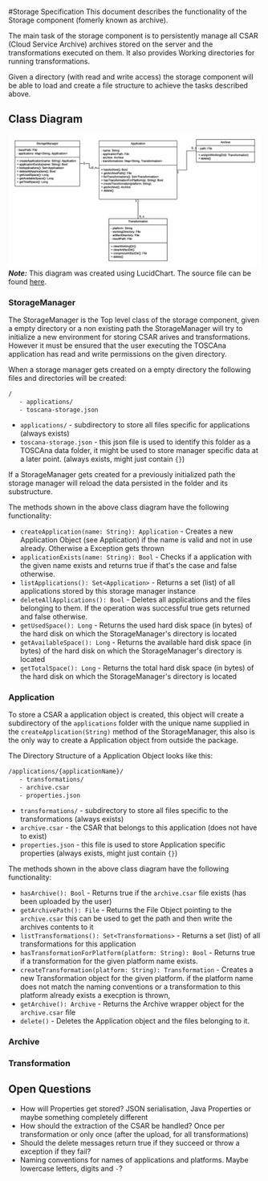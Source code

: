 #Storage Specification
This document describes the functionality of the Storage component (fomerly known as archive).

The main task of the storage component is to persistently manage all CSAR (Cloud Service Archive) archives stored on the server and the transformations executed on them.
It also provides Working directories for running transformations.

Given a directory (with read and write access) the storage component will be able to load and create a file structure to achieve the tasks described above.

## Class Diagram
![Class Diagram](img/storage_class_diagram_v2.png)
***Note:*** This diagram was created using LucidChart. The source file can be found [here](https://www.lucidchart.com/invitations/accept/6cd9081f-fe92-4ff0-af0f-cf15839c7641).

### StorageManager

The StorageManager is the Top level class of the storage component, given a empty directory or a non existing path the StorageManager will try to initialize a new environment for storing CSAR arives and transformations. However it must be ensured that the user executing the TOSCAna application has read and write permissions on the given directory.

When a storage manager gets created on a empty directory the following files and directories will be created:

```
/
   - applications/
   - toscana-storage.json
```

* `applications/` - subdirectory to store all files specific for applications (always exists)
* `toscana-storage.json` - this json file is used to identify this folder as a TOSCAna data folder, it might be used to store manager specific data at a later point. (always exists, might just contain `{}`)

If a StorageManager gets created for a previously initialized path the storage manager will reload the data persisted in the folder and its substructure.

The methods shown in the above class diagram have the following functionality:
* `createApplication(name: String): Application` - Creates a new Application Object (see Application) if the name is valid and not in use already. Otherwise a Exception gets thrown
* `applicationExists(name: String): Bool` - Checks if a application with the given name exists and returns true if that's the case and false otherwise.
* `listApplications(): Set<Application>` - Returns a set (list) of all applications stored by this storage manager instance
* `deleteAllApplications(): Bool` - Deletes all applications and the files belonging to them. If the operation was successful true gets returned and false otherwise.
* `getUsedSpace(): Long` - Returns the used hard disk space (in bytes) of the hard disk on which the StorageManager's directory is located
* `getAvailableSpace(): Long` - Returns the available hard disk space (in bytes) of the hard disk on which the StorageManager's directory is located
* `getTotalSpace(): Long` - Returns the total hard disk space (in bytes) of the hard disk on which the StorageManager's directory is located

### Application

To store a CSAR a application object is created, this object will create a subdirectory of the ``applications`` folder with the unique name supplied in the `createApplication(String)` method of the StorageManager, this also is the only way to create a Application object from outside the package.

The Directory Structure of a Application Object looks like this:
```
/applications/{applicationName}/
   - transformations/
   - archive.csar
   - properties.json
```

* `transformations/` - subdirectory to store all files specific to the transformations (always exists)
* `archive.csar` - the CSAR that belongs to this application (does not have to exist)
* `properties.json` - this file is used to store Application specific properties (always exists, might just contain `{}`)

The methods shown in the above class diagram have the following functionality:
* `hasArchive(): Bool` - Returns true if the `archive.csar` file exists (has been uploaded by the user)
* `getArchivePath(): File` - Returns the File Object pointing to the `archive.csar` this can be used to get the path and then write the archives contents to it
* `listTransformations(): Set<Transformations>` - Returns a set (list) of all transformations for this application
* `hasTransformationForPlatform(platform: String): Bool` - Returns true if a transformation for the given platform name exists.
* `createTransformation(platform: String): Transformation` - Creates a new Transformation object for the given platform. if the platform name does not match the naming conventions or a transformation to this platform already exists a execption is thrown,
* `getArchive(): Archive` - Returns the Archive wrapper object for the `archive.csar` file
* `delete()` - Deletes the Application object and the files belonging to it.

### Archive

### Transformation

## Open Questions

* How will Properties get stored? JSON serialisation, Java Properties or maybe something completely different
* How should the extraction of the CSAR be handled? Once per transformation or only once (after the upload, for all transformations)
* Should the delete messages return true if they succeed or throw a exception if they fail? 
* Naming conventions for names of applications and platforms. Maybe lowercase letters, digits and ``-``?